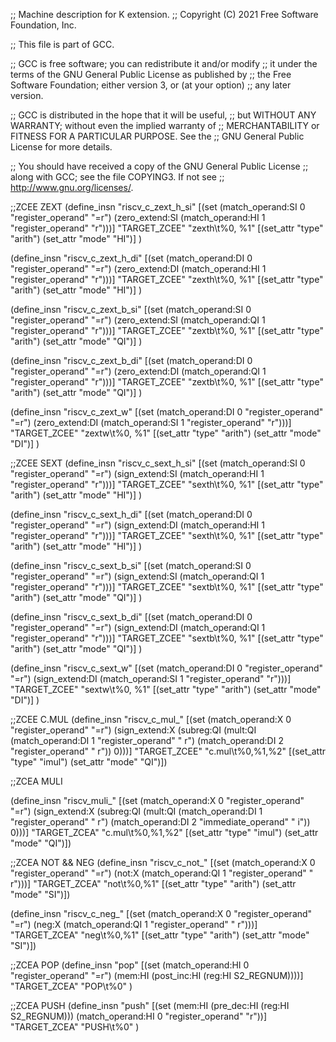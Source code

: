;; Machine description for K extension.
;; Copyright (C) 2021 Free Software Foundation, Inc.

;; This file is part of GCC.

;; GCC is free software; you can redistribute it and/or modify
;; it under the terms of the GNU General Public License as published by
;; the Free Software Foundation; either version 3, or (at your option)
;; any later version.

;; GCC is distributed in the hope that it will be useful,
;; but WITHOUT ANY WARRANTY; without even the implied warranty of
;; MERCHANTABILITY or FITNESS FOR A PARTICULAR PURPOSE.  See the
;; GNU General Public License for more details.

;; You should have received a copy of the GNU General Public License
;; along with GCC; see the file COPYING3.  If not see
;; <http://www.gnu.org/licenses/>.

;;ZCEE ZEXT
(define_insn "riscv_c_zext_h_si"
  [(set (match_operand:SI		  0 "register_operand" "=r")
	(zero_extend:SI (match_operand:HI 1 "register_operand" "r")))]
  "TARGET_ZCEE"
  "zexth\t%0, %1"
  [(set_attr "type" "arith")
   (set_attr "mode" "HI")]
)

(define_insn "riscv_c_zext_h_di"
  [(set (match_operand:DI		  0 "register_operand" "=r")
	(zero_extend:DI (match_operand:HI 1 "register_operand" "r")))]
  "TARGET_ZCEE"
  "zexth\t%0, %1"
  [(set_attr "type" "arith")
   (set_attr "mode" "HI")]
)

(define_insn "riscv_c_zext_b_si"
  [(set (match_operand:SI		  0 "register_operand" "=r")
	(zero_extend:SI (match_operand:QI 1 "register_operand" "r")))]
  "TARGET_ZCEE"
  "zextb\t%0, %1"
  [(set_attr "type" "arith")
   (set_attr "mode" "QI")]
)

(define_insn "riscv_c_zext_b_di"
  [(set (match_operand:DI		  0 "register_operand" "=r")
	(zero_extend:DI (match_operand:QI 1 "register_operand" "r")))]
  "TARGET_ZCEE"
  "zextb\t%0, %1"
  [(set_attr "type" "arith")
   (set_attr "mode" "QI")]
)

(define_insn "riscv_c_zext_w"
  [(set (match_operand:DI		  0 "register_operand" "=r")
	(zero_extend:DI (match_operand:SI 1 "register_operand" "r")))]
  "TARGET_ZCEE"
  "zextw\t%0, %1"
  [(set_attr "type" "arith")
   (set_attr "mode" "DI")]
)

;;ZCEE SEXT
(define_insn "riscv_c_sext_h_si"
  [(set (match_operand:SI		  0 "register_operand" "=r")
	(sign_extend:SI (match_operand:HI 1 "register_operand" "r")))]
  "TARGET_ZCEE"
  "sexth\t%0, %1"
  [(set_attr "type" "arith")
   (set_attr "mode" "HI")]
)

(define_insn "riscv_c_sext_h_di"
  [(set (match_operand:DI		  0 "register_operand" "=r")
	(sign_extend:DI (match_operand:HI 1 "register_operand" "r")))]
  "TARGET_ZCEE"
  "sexth\t%0, %1"
  [(set_attr "type" "arith")
   (set_attr "mode" "HI")]
)

(define_insn "riscv_c_sext_b_si"
  [(set (match_operand:SI		  0 "register_operand" "=r")
	(sign_extend:SI (match_operand:QI 1 "register_operand" "r")))]
  "TARGET_ZCEE"
  "sextb\t%0, %1"
  [(set_attr "type" "arith")
   (set_attr "mode" "QI")]
)

(define_insn "riscv_c_sext_b_di"
  [(set (match_operand:DI		  0 "register_operand" "=r")
	(sign_extend:DI (match_operand:QI 1 "register_operand" "r")))]
  "TARGET_ZCEE"
  "sextb\t%0, %1"
  [(set_attr "type" "arith")
   (set_attr "mode" "QI")]
)

(define_insn "riscv_c_sext_w"
  [(set (match_operand:DI		  0 "register_operand" "=r")
	(sign_extend:DI (match_operand:SI 1 "register_operand" "r")))]
  "TARGET_ZCEE"
  "sextw\t%0, %1"
  [(set_attr "type" "arith")
   (set_attr "mode" "DI")]
)

;;ZCEE C.MUL
(define_insn "riscv_c_mul_<mode>"
  [(set (match_operand:X                       0 "register_operand" "=r")
	(sign_extend:X
	  (subreg:QI (mult:QI (match_operand:DI 1 "register_operand" " r")
			      (match_operand:DI 2 "register_operand" " r"))
		     0)))]
  "TARGET_ZCEE"
  "c.mul\t%0,%1,%2"
  [(set_attr "type" "imul")
   (set_attr "mode" "QI")])

;;ZCEA MULI

(define_insn "riscv_muli_<mode>"
  [(set (match_operand:X                       0 "register_operand" "=r")
	(sign_extend:X
	  (subreg:QI (mult:QI (match_operand:DI 1 "register_operand" " r")
			      (match_operand:DI 2 "immediate_operand" " i"))
		     0)))]
  "TARGET_ZCEA"
  "c.mul\t%0,%1,%2"
  [(set_attr "type" "imul")
   (set_attr "mode" "QI")])


;;ZCEA NOT && NEG
(define_insn "riscv_c_not_<mode>"
  [(set (match_operand:X         0 "register_operand" "=r")
	(not:X (match_operand:QI 1 "register_operand" " r")))]
  "TARGET_ZCEA"
  "not\t%0,%1"
  [(set_attr "type" "arith")
   (set_attr "mode" "SI")])

(define_insn "riscv_c_neg_<mode>"
  [(set (match_operand:X         0 "register_operand" "=r")
	(neg:X (match_operand:QI 1 "register_operand" " r")))]
  "TARGET_ZCEA"
  "neg\t%0,%1"
  [(set_attr "type" "arith")
   (set_attr "mode" "SI")])


;;ZCEA  POP
(define_insn "pop"
  [(set (match_operand:HI 0 "register_operand" "=r")
	(mem:HI (post_inc:HI (reg:HI S2_REGNUM))))]
  "TARGET_ZCEA"
  "POP\t%0"
  )

;;ZCEA  PUSH
(define_insn "push"
  [(set (mem:HI (pre_dec:HI (reg:HI S2_REGNUM)))
	(match_operand:HI 0 "register_operand" "r"))]
  "TARGET_ZCEA"
  "PUSH\t%0"
  )